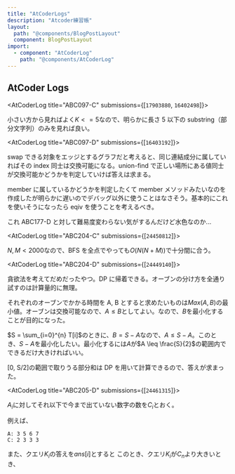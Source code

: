 ```yaml
---
title: "AtCoderLogs"
description: "Atcoder練習帳"
layout:
  path: "@components/BlogPostLayout"
  component: BlogPostLayout
import:
  - component: "AtCoderLog"
    path: "@components/AtCoderLog"
---
```


## AtCoder Logs

<AtCoderLog title="ABC097-C" submissions={[`17903880`, `16402498`]}>

小さい方から見ればよく$K <= 5$なので、明らかに長さ 5 以下の substring（部分文字列）のみを見れば良い。

</AtCoderLog>

<AtCoderLog title="ABC097-D" submissions={[`16403192`]}>

swap できる対象をエッジとするグラフだと考えると、同じ連結成分に属していればその index 同士は交換可能になる。union-find で正しい場所にある値同士が交換可能かどうかを判定していけば答えは求まる。

member に属しているかどうかを判定したくて member メソッドみたいなのを作成したが明らかに遅いのでデバッグ以外に使うことはなさそう。基本的にこれを使いそうになったら eqiv を使うことを考えるべき。

これ ABC177-D と対して難易度変わらない気がするんだけど水色なのか...

</AtCoderLog>

<AtCoderLog title="ABC204-C" submissions={[`24450812`]}>

$N, M < 2000$なので、BFS を全点でやっても$O(N(N+M))$で十分間に合う。

</AtCoderLog>

<AtCoderLog title="ABC204-D" submissions={[`24449140`]}>

貪欲法を考えてだめだったやつ。DP に帰着できる。オーブンの分け方を全通り試すのは計算量的に無理。

それぞれのオーブンでかかる時間を A, B とすると求めたいものは$Max(A, B)$の最小値。オーブンは交換可能なので、$A \leq B$としてよい。なので、$B$を最小化することが目的になった。

$S = \sum_{i=0}^{n} T[i]$のときに、$B = S - A$なので、$A \leq S - A$。このとき、$S - A$を最小化したい。最小化するには$A$が$A \leq \frac{S}{2}$の範囲内でできるだけ大きければいい。

[0, S/2]の範囲で取りうる部分和は DP を用いて計算できるので、答えが求まった。

</AtCoderLog>

<AtCoderLog title="ABC205-D" submissions={[`24461315`]}>

$A_i$に対してそれ以下で今まで出ていない数字の数を$C_i$とおく。

例えば、

```
A: 3 5 6 7
C: 2 3 3 3
```

また、クエリ$K_i$の答えを$ans[i]$とすると
このとき、クエリ$K_i$が$C_n$より大きいとき、

</AtCoderLog>
